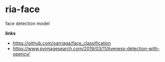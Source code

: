 # ria-face
face detection model


**links**
* https://github.com/oarriaga/face_classification
* https://www.pyimagesearch.com/2019/03/11/liveness-detection-with-opencv/
